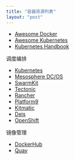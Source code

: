 ```yaml
---
title: "容器资源列表"
layout: "post"
---
```


- [Awesome Docker](https://github.com/veggiemonk/awesome-docker)
- [Awesome Kubernetes](https://github.com/ramitsurana/awesome-kubernetes)
- [Kubernetes Handbook](https://kubernetes.feisky.xyz/)

调度编排

- [Kubernetes](https://kubernetes.io/)
- [Mesosphere DC/OS](https://mesosphere.com)
- [SwarmKit](https://github.com/docker/swarmkit)
- [Tectonic](https://coreos.com/tectonic/)
- [Rancher](http://rancher.com/)
- [Platform9](https://platform9.com/)
- [Kitmatic](https://github.com/apprenda/kismatic)
- [Deis](http://deis.io/)
- [OpenShift](https://openshift.io/)

镜像管理

- [DockerHub](https://hub.docker.com/)
- [Quay](https://quay.io)

